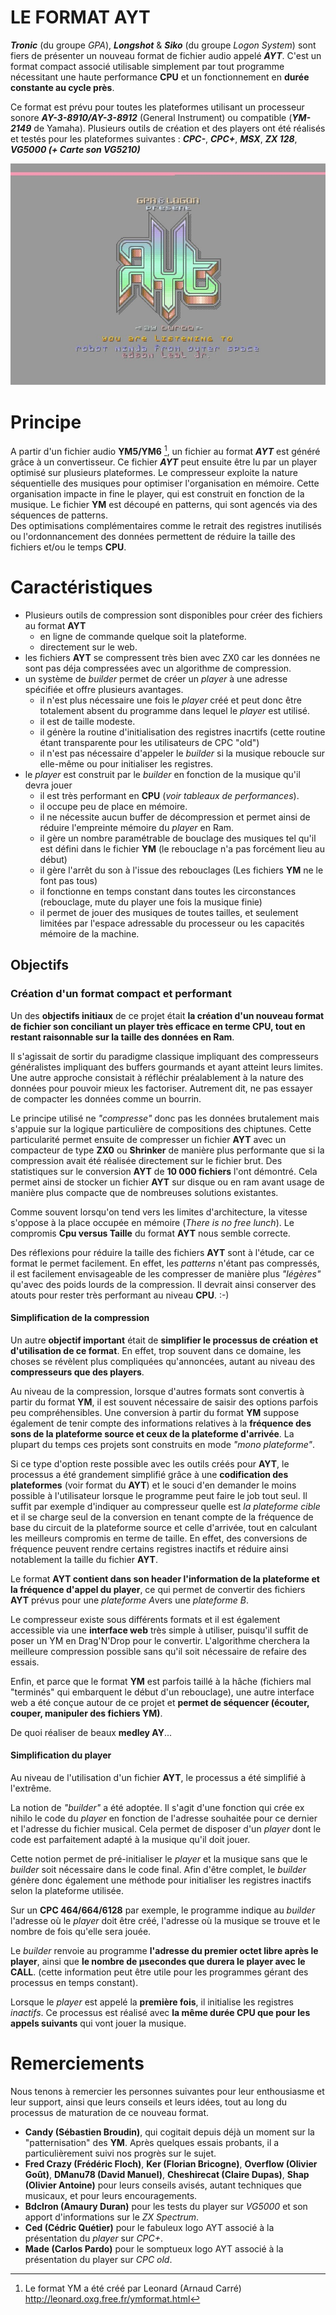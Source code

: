 # LE FORMAT AYT
***Tronic*** (du groupe *GPA*), ***Longshot*** & ***Siko*** (du groupe *Logon System*) sont fiers de présenter un nouveau format de fichier audio appelé ***AYT***.
C'est un format compact associé utilisable simplement par tout programme nécessitant une haute performance **CPU** et un fonctionnement en **durée constante au cycle près**. 

Ce format est prévu pour toutes les plateformes utilisant un processeur sonore ***AY-3-8910/AY-3-8912*** (General Instrument) ou compatible (***YM-2149*** de Yamaha). 
Plusieurs outils de création et des players ont été réalisés et testés pour les plateformes suivantes : ***CPC-***, ***CPC+***, ***MSX***, ***ZX 128***, ***VG5000 (+ Carte  son VG5210)*** 

![Image Presentation CPC+](./images/AYTPRES1.jpg)
# Principe 

A partir d'un fichier audio **YM5/YM6** [^1], un fichier au format ***AYT*** est généré grâce à un convertisseur. 
Ce fichier ***AYT*** peut ensuite être lu par un player optimisé sur plusieurs plateformes. 
Le compresseur exploite la nature séquentielle des musiques pour optimiser l'organisation en mémoire.
Cette organisation impacte in fine le player, qui est construit en fonction de la musique. 
Le fichier **YM** est découpé en patterns, qui sont agencés via des séquences de patterns.  
Des optimisations complémentaires comme le retrait des registres inutilisés ou l'ordonnancement des données permettent de réduire la taille des fichiers et/ou le temps **CPU**.

[^1]: Le format YM a été créé par Leonard (Arnaud Carré) http://leonard.oxg.free.fr/ymformat.html


# Caractéristiques 

- Plusieurs outils de compression sont disponibles pour créer des fichiers au format **AYT**
  - en ligne de commande quelque soit la plateforme.
  - directement sur le web.
- les fichiers **AYT** se compressent très bien avec ZX0 car les données ne sont pas déja compressées avec un algorithme de compression.
- un système de *builder* permet de créer un *player* à une adresse spécifiée et offre plusieurs avantages. 
  - il n'est plus nécessaire une fois le *player* créé et peut donc être totalement absent du programme dans lequel le *player* est utilisé.
  - il est de taille modeste.
  - il génère la routine d'initialisation des registres inacrtifs (cette routine étant transparente pour les utilisateurs de CPC "old")
  - il n'est pas nécessaire d'appeler le *builder* si la musique reboucle sur elle-même ou pour initialiser les registres. 
- le *player* est construit par le *builder* en fonction de la musique qu'il devra jouer
  - il est très performant en **CPU** (*voir tableaux de performances*).
  - il occupe peu de place en mémoire. 
  - il ne nécessite aucun buffer de décompression et permet ainsi de réduire l'empreinte mémoire du *player* en Ram.
  - il gère un nombre paramétrable de bouclage des musiques tel qu'il est défini dans le fichier **YM** (le rebouclage n'a pas forcément lieu au début)
  - il gère l'arrêt du son à l'issue des rebouclages (Les fichiers **YM** ne le font pas tous)
  - il fonctionne en temps constant dans toutes les circonstances (rebouclage, mute du player une fois la musique finie)
  - il permet de jouer des musiques de toutes tailles, et seulement limitées par l'espace adressable du processeur ou les capacités mémoire de la machine.


## Objectifs
### Création d'un format compact et performant

Un des **objectifs initiaux** de ce projet était **la création d'un nouveau format de fichier son conciliant un player très efficace en terme CPU, tout en restant raisonnable sur la taille des données en Ram**.

Il s'agissait de sortir du paradigme classique impliquant des compresseurs généralistes impliquant des buffers gourmands et ayant atteint leurs limites.
Une autre approche consistait à réfléchir préalablement à la nature des données pour pouvoir mieux les factoriser. Autrement dit, ne pas essayer de compacter les données comme un bourrin.

Le principe utilisé ne *"compresse"* donc pas les données brutalement mais s'appuie sur la logique particulière de compositions des chiptunes.
Cette particularité permet ensuite de compresser un fichier **AYT** avec un compacteur de type **ZX0** ou **Shrinker** de manière plus performante que si la compression avait été réalisée directement sur le fichier brut. Des statistiques sur le conversion **AYT** de **10 000 fichiers** l'ont démontré.
Cela permet ainsi de stocker un fichier **AYT** sur disque ou en ram avant usage de manière plus compacte que de nombreuses solutions existantes.

 
Comme souvent lorsqu'on tend vers les limites d'architecture, la vitesse s'oppose à la place occupée en mémoire (*There is no free lunch*).
Le compromis **Cpu versus Taille** du format **AYT** nous semble correcte.

Des réflexions pour réduire la taille des fichiers **AYT** sont à l'étude, car ce format le permet facilement.
En effet, les *patterns* n'étant pas compressés, il est facilement envisageable de les compresser de manière plus *"légères"* qu'avec des poids lourds de la compression.
Il devrait ainsi conserver des atouts pour rester très performant au niveau **CPU**. :-)

#### Simplification de la compression
Un autre **objectif important** était de **simplifier le processus de création et d'utilisation de ce format**. 
En effet, trop souvent dans ce domaine, les choses se révèlent plus compliquées qu'annoncées, autant au niveau des **compresseurs que des players**.

Au niveau de la compression, lorsque d'autres formats sont convertis à partir du format **YM**, il est souvent nécessaire de saisir des options parfois peu compréhensibles.
Une conversion à partir du format **YM** suppose également de tenir compte des informations relatives à la **fréquence des sons de la plateforme source et ceux de la plateforme d'arrivée**. 
La plupart du temps ces projets sont construits en mode *"mono plateforme"*.

Si ce type d'option reste possible avec les outils créés pour **AYT**, le processus a été grandement simplifié grâce à une **codification des plateformes** (voir format du **AYT**) et le souci d'en demander le moins possible à l'utilisateur lorsque le programme peut faire le job tout seul.
Il suffit par exemple d'indiquer au compresseur quelle est *la plateforme cible* et il se charge seul de la conversion en tenant compte de la fréquence de base du circuit de la plateforme source et celle d'arrivée, tout en calculant les meilleurs compromis en terme de taille. 
En effet, des conversions de fréquence peuvent rendre certains registres inactifs et réduire ainsi notablement la taille du fichier **AYT**.


Le format **AYT contient dans son header l'information de la plateforme et la fréquence d'appel du player**, ce qui permet de convertir des fichiers **AYT** prévus pour une *plateforme A*vers une *plateforme B*.

Le compresseur existe sous différents formats et il est également accessible via une **interface web** très simple à utiliser, puisqu'il suffit de poser un YM en Drag'N'Drop pour le convertir.
L'algorithme cherchera la meilleure compression possible sans qu'il soit nécessaire de refaire des essais.

Enfin, et parce que le format **YM** est parfois taillé à la hâche (fichiers mal "terminés" qui embarquent le début d'un rebouclage), une autre interface web a été conçue autour de ce projet et **permet de séquencer (écouter, couper, manipuler des fichiers YM)**.

De quoi réaliser de beaux **medley AY**...

#### Simplification du player
Au niveau de l'utilisation d'un fichier **AYT**, le processus a été simplifié à l'extrême. 

La notion de *"builder"* a été adoptée. Il s'agit d'une fonction qui crée ex nihilo le code du *player* en fonction de l'adresse souhaitée pour ce dernier et l'adresse du fichier musical.
Cela permet de disposer d'un *player* dont le code est parfaitement adapté à la musique qu'il doit jouer.

Cette notion permet de pré-initialiser le *player* et la musique sans que le *builder* soit nécessaire dans le code final. Afin d'être complet, le *builder* génère donc également une méthode pour initialiser les registres inactifs selon la plateforme utilisée.

Sur un **CPC 464/664/6128** par exemple, le programme indique au *builder* l'adresse où le *player* doit être créé, l'adresse où la musique se trouve et le nombre de fois qu'elle sera jouée.

Le *builder* renvoie au programme **l'adresse du premier octet libre après le player**, ainsi que **le nombre de µsecondes que durera le player avec le CALL**.
(cette information peut être utile pour les programmes gérant des processus en temps constant).

Lorsque le *player* est appelé la **première fois**, il initialise les registres *inactifs*. 
Ce processus est réalisé  avec **la même durée CPU que pour les appels suivants** qui vont jouer la musique.



# Remerciements
Nous tenons à remercier les personnes suivantes pour leur enthousiasme et leur support, ainsi que leurs conseils et leurs idées, tout au long du processus de maturation de ce nouveau format.

- **Candy (Sébastien Broudin)**, qui cogitait depuis déjà un moment sur la "patternisation" des **YM**. Après quelques essais probants, il a particulièrement suivi nos progrès sur le sujet.
- **Fred Crazy (Frédéric Floch)**, **Ker (Florian Bricogne)**, **Overflow (Olivier Goût)**, **DManu78 (David Manuel)**, **Cheshirecat (Claire Dupas)**, **Shap (Olivier Antoine)** pour leurs conseils avisés, autant techniques que musicaux, et pour leurs encouragements.
- **BdcIron (Amaury Duran)** pour les tests du player sur *VG5000* et son apport d'informations sur le *ZX Spectrum*. 
- **Ced (Cédric Quétier)** pour le fabuleux logo AYT associé à la présentation du *player* sur *CPC+*.
- **Made (Carlos Pardo)** pour le somptueux logo AYT associé à la présentation du player sur *CPC old*.




